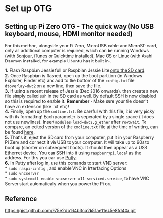 # Set up OTG

## Setting up Pi Zero OTG - The quick way (No USB keyboard, mouse, HDMI monitor needed)
For this method, alongside your Pi Zero, MicroUSB cable and MicroSD card, only an additional computer is required, which can be running Windows (with [Bonjour](https://support.apple.com/kb/DL999), iTunes or Quicktime installed), Mac OS or Linux (with Avahi Daemon installed, for example Ubuntu has it built in).

**1.** Flash Raspbian Jessie full or Raspbian Jessie Lite [onto the SD card](https://www.raspberrypi.org/documentation/installation/installing-images/README.md).    
**2.** Once Raspbian is flashed, open up the boot partition (in Windows Explorer, Finder etc) and add to the bottom of the ```config.txt``` file ```dtoverlay=dwc2``` on a new line, then save the file.    
**3.** If using a recent release of Jessie (Dec 2016 onwards), then create a new file simply called ```ssh``` in the SD card as well. By default SSH is now disabled so this is required to enable it. **Remember** - Make sure your file doesn't have an extension (like .txt etc)!    
**4.** Finally, open up the ```cmdline.txt```. Be careful with this file, it is very picky with its formatting! Each parameter is seperated by a single space (it does not use newlines). Insert ```modules-load=dwc2,g_ether``` after ```rootwait```. To compare, an edited version of the ```cmdline.txt``` file at the time of writing, can be found [here](http://pastebin.com/WygSaptQ).    
**5.** That's it, eject the SD card from your computer, put it in your Raspberry Pi Zero and connect it via USB to your computer. It will take up to 90s to boot up (shorter on subsequent boots). It should then appear as a USB Ethernet device. You can SSH into it using ```raspberrypi.local``` as the address. For this you can use [Putty](https://the.earth.li/~sgtatham/putty/latest/w64/putty.exe).    
**6.** In Putty after log in, use this comands to start VNC server:    
        * ```sudo raspi-config``` , and enable VNC in Interfacing Options    
        * ```sudo vncserver```    
        * ```sudo systemctl enable vncserver-x11-serviced.service```, to have VNC Server start automatically when you power the Pi on.   
## Reference
https://gist.github.com/975e2db164b3ca2b51ae11e45e8fd40a.git
